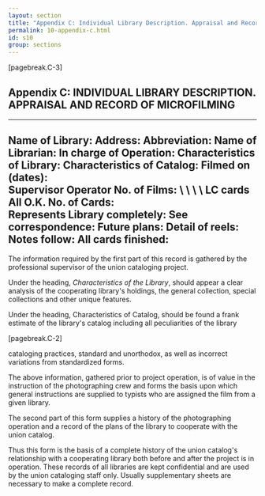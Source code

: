 ```yaml
---
layout: section
title: "Appendix C: Individual Library Description. Appraisal and Record of Microfilming"
permalink: 10-appendix-c.html
id: s10
group: sections
---
```


[pagebreak.C-3]

## Appendix C: INDIVIDUAL LIBRARY DESCRIPTION. APPRAISAL AND RECORD OF MICROFILMING

------------------------------ ------------------------
Name of Library:
Address:                       Abbreviation:
                               Name of Librarian:
                               In charge of Operation:
Characteristics of Library:
Characteristics of Catalog:
Filmed on (dates):           
Supervisor                     Operator
No. of Films: \ \ \ \ LC cards All O.K.
No. of Cards:                 
Represents Library completely:
                               See correspondence:
Future plans:
Detail of reels:
Notes follow:                  All cards finished:
-----------------------------------------------------

The information required by the first part of this record is gathered by the professional supervisor of the union cataloging project.

Under the heading, *Characteristics of the Library*, should appear a
clear analysis of the cooperating library's holdings, the general collection,
special collections and other unique features.

Under the heading, Characteristics of Catalog, should be found a
frank estimate of the library's catalog including all peculiarities of the library

[pagebreak.C-2]

cataloging practices, standard and unorthodox, as well as incorrect variations
from standardized forms.

The above information, gathered prior to project operation, is of
value in the instruction of the photographing crew and forms the basis upon
which general instructions are supplied to typists who are assigned the film
from a given library.

The second part of this form supplies a history of the photographing
operation and a record of the plans of the library to cooperate with the
union catalog.

Thus this form is the basis of a complete history of the union
catalog's relationship with a cooperating library both before and after the
project is in operation. These records of all libraries are kept confidential
and are used by the union cataloging staff only. Usually supplementary sheets
are necessary to make a complete record.

